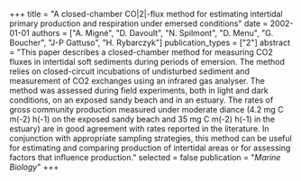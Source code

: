 +++
title = "A closed-chamber CO|2|-flux method for estimating intertidal primary production and respiration under emersed conditions"
date = 2002-01-01
authors = ["A. Migné", "D. Davoult", "N. Spilmont", "D. Menu", "G. Boucher", "J-P Gattuso", "H. Rybarczyk"]
publication_types = ["2"]
abstract = "This paper describes a closed-chamber method for measuring CO2 fluxes in intertidal soft sediments during periods of emersion. The method relies on closed-circuit incubations of undisturbed sediment and measurement of CO2 exchanges using an infrared gas analyser. The method was assessed during field experiments, both in light and dark conditions, on an exposed sandy beach and in an estuary. The rates of gross community production measured under moderate diance (4.2 mg C m(-2) h(-1) on the exposed sandy beach and 35 mg C m(-2) h(-1) in the estuary) are in good agreement with rates reported in the literature. In conjunction with appropriate sampling strategies, this method can be useful for estimating and comparing production of intertidal areas or for assessing factors that influence production."
selected = false
publication = "*Marine Biology*"
+++

